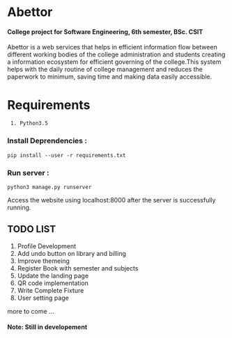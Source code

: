 # Abettor
#### College project for Software Engineering, 6th semester, BSc. CSIT
 Abettor is a web services that helps in efficient information flow between different working bodies of the college administration and students creating a information ecosystem for efficient governing of the college.This system helps with the daily routine of college management and reduces the paperwork to minimum, saving time and making data easily accessible.


# Requirements
```
 1. Python3.5 
```
### Install Deprendencies :
```
pip install --user -r requirements.txt
```
### Run server :
```
python3 manage.py runserver
```
Access the website using localhost:8000 after the server is successfully running.


## TODO LIST
1. Profile Development
2. Add undo button on library and billing
3. Improve themeing
4. Register Book with semester and subjects
5. Update the landing page 
6. QR code implementation
7. Write Complete Fixture
8. User setting page

more to come ...

#### Note: Still in developement
